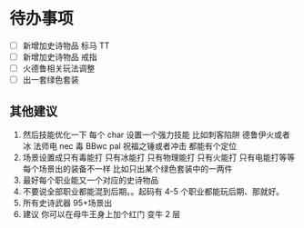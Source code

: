 # 待办事项

- [ ] 新增加史诗物品 标马 TT
- [ ] 新增加史诗物品 戒指
- [ ] 火德鲁相关玩法调整
- [ ] 出一套绿色套装

## 其他建议

1. 然后技能优化一下 每个 char 设置一个强力技能 比如刺客陷阱 德鲁伊火或者冰 法师电 nec 毒 BBwc pal 祝福之锤或者冲击 都能有个定位
2. 场景设置成只有毒能打 只有冰能打 只有物理能打 只有火能打 只有电能打等等 每个场景出的装备不一样 比如只出某个绿色套装中的一两件
3. 最好每个职业能又一个对应的史诗物品
4. 不要说全部职业都能混到后期。。起码有 4-5 个职业都能玩后期、那就好。
5. 所有史诗武器 95+场景出
6. 建议 你可以在母牛王身上加个红门 变牛 2 层
